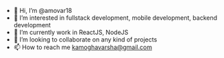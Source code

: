 - 👋 Hi, I’m @amovar18
- 👀 I’m interested in fullstack development, mobile development, backend development
- 🌱 I’m currently work in ReactJS, NodeJS
- 💞️ I’m looking to collaborate on any kind of projects
- 📫 How to reach me kamoghavarsha@gmail.com

<!---
amovar18/amovar18 is a ✨ special ✨ repository because its `README.md` (this file) appears on your GitHub profile.
You can click the Preview link to take a look at your changes.
--->
